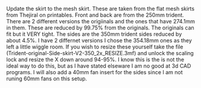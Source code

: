 Update the skirt to the mesh skirt. These are taken from the flat mesh skirts from Thejiral on printables. Front and back are from the 250mm trident. 
There are 2 different versions the origiinals and the ones that have 274.1mm in them. These are reduced by 99.75% from the originals. The originals can fit but it VERY tight. 
The sides are the 350mm trident sides reduced by about 4.5%. I have 2 differnet versions I chose the 354.18mm ones as they left a little wiggle room. If you wish to resize 
these yourself take the file (Trident-original-Side-skirt-V2-350_2x_RESIZE.3mf) and unlock the scaling lock and resize the X down around 94-95%. I know this is the is not the 
ideal way to do this, but as I have stated elseware I am no good at 3d CAD programs. I will also add a 40mm fan insert for the sides since I am not runing 60mm fans on this setup.

